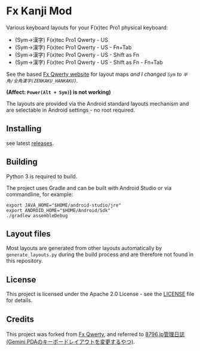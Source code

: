 # Fx Kanji Mod

Various keyboard layouts for your F(x)tec Pro1 physical keyboard:

- (Sym->漢字) F(x)tec Pro1 Qwerty - US
- (Sym->漢字) F(x)tec Pro1 Qwerty - US - Fn+Tab
- (Sym->漢字) F(x)tec Pro1 Qwerty - US - Shift as Fn
- (Sym->漢字) F(x)tec Pro1 Qwerty - US - Shift as Fn - Fn+Tab

See the based [Fx Qwerty website](https://slions.net/resources/fx-qwerty.7/) for layout maps *and I changed `Sym` to `半角/全角漢字(ZENKAKU_HANKAKU)`.*

**(Affect: `Power(Alt + Sym)`) is not working)**

The layouts are provided via the Android standard layouts mechanism and are selectable in Android settings - no root required.

## Installing

see latest [releases](https://github.com/epser/hwkbd_kanji/releases).

## Building

Python 3 is required to build.

The project uses Gradle and can be built with Android Studio or via commandline, for example:

```
export JAVA_HOME="$HOME/android-studio/jre"
export ANDROID_HOME="$HOME/Android/Sdk"
./gradlew assembleDebug
```

## Layout files

Most layouts are generated from other layouts automatically by `generate_layouts.py`
during the build process and are therefore not found in this repository.

## License

This project is licensed under the Apache 2.0 License - see the [LICENSE](LICENSE) file for details.

## Credits

This project was forked from [Fx Qwerty](https://github.com/Slion/hwkbd), and referred to [8796.jp管理日誌(Gemini PDAのキーボードレイアウトを変更するやつ)](https://blog.8796.jp/8796kanri/2018/06/gemini-pda%E3%81%A7%E3%81%AF%E3%82%AD%E3%83%BC%E3%83%9C%E3%83%BC%E3%83%89%E3%82%B7%E3%83%A7%E3%83%BC%E3%83%88%E3%82%AB%E3%83%83%E3%83%88%E3%81%8C%E4%BE%BF%E5%88%A9.html).
